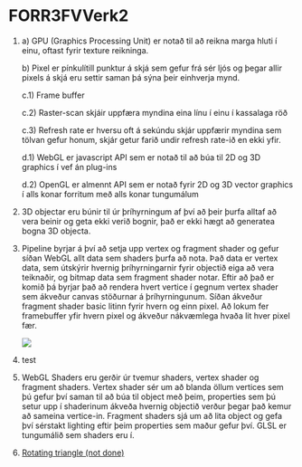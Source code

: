 # FORR3FVVerk2
<ol>
  <p>
    <li>
      <p> a) GPU (Graphics Processing Unit) er notað til að reikna marga hluti í einu, oftast fyrir texture reikninga.  </p>
      <p>b) Pixel er pínkulítill punktur á skjá sem gefur frá sér ljós og þegar allir pixels á skjá eru settir saman þá sýna þeir einhverja mynd.  </p>
      <p>c.1) Frame buffer   </p>
      <p>c.2) Raster-scan skjáir uppfæra myndina eina línu í einu í kassalaga röð  </p>
      <p>c.3) Refresh rate er hversu oft á sekúndu skjár uppfærir myndina sem tölvan gefur honum, skjár getur farið undir refresh rate-ið en ekki yfir.  </p>
      <p>d.1) WebGL er javascript API sem er notað til að búa til 2D og 3D graphics í vef án plug-ins  </p>
      <p>d.2) OpenGL er almennt API sem er notað fyrir 2D og 3D vector graphics í alls konar forritum með alls konar tungumálum    </p>
      </li>
    </p>
  <p>  
  <li>
    3D objectar eru búnir til úr þríhyrningum af því að þeir þurfa alltaf að vera beinir og geta ekki verið bognir, það er ekki hægt að generatea bogna 3D objecta.
  </li>
  </p>

  <li>
    <div>
      Pipeline byrjar á því að setja upp vertex og fragment shader og gefur síðan WebGL allt data sem shaders þurfa að nota. Það data er vertex data, sem útskýrir hvernig þríhyrningarnir fyrir objectið eiga að vera teiknaðir, og bitmap data sem fragment shader notar. Eftir að það er komið þá byrjar það að rendera hvert vertice í gegnum vertex shader sem ákveður canvas stöðurnar á þríhyrningunum. Síðan ákveður fragment shader basic litinn fyrir hvern og einn pixel. Að lokum fer framebuffer yfir hvern pixel og ákveður nákvæmlega hvaða lit hver pixel fær.
      <p></p>
      <img src="http://blog.mozilla.org/hacks/files/2013/04/webgl-pipeline.png">
    </div>
  </li>
    
  <li>   
    <p>
      test
    </p>
  </li>

  <li>
    <p>
      WebGL Shaders eru gerðir úr tvemur shaders, vertex shader og fragment shaders. Vertex shader sér um að blanda öllum vertices sem þú gefur því saman til að búa til object með þeim, properties sem þú setur upp í shaderinum ákveða hvernig objectið verður þegar það kemur að sameina vertice-in. Fragment shaders sjá um að lita object og gefa því sérstakt lighting eftir þeim properties sem maður gefur því. GLSL er tungumálið sem shaders eru í.
    </p>
  </li>
  
  <li>
    <p>
      <a href="https://donninja.github.io/FORR3FVVerk2/" target="_blank">Rotating triangle (not done)</a>
    </p>
  </li>
</ol>

